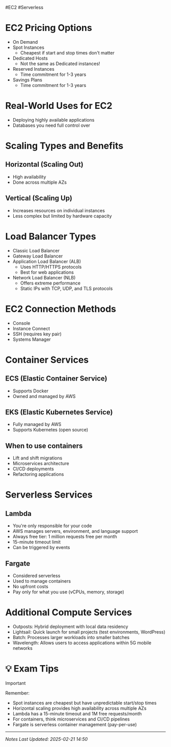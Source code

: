 #EC2 #Serverless 
#  EC2 Pricing Options
- On Demand
- Spot Instances
	- Cheapest if start and stop times don't matter
- Dedicated Hosts
	- Not the same as Dedicated instances!
- Reserved Instances
	- Time commitment for 1-3 years
- Savings Plans
	- Time commitment for 1-3 years
# Real-World Uses for EC2
- Deploying highly available applications
- Databases you need full control over
# Scaling Types and Benefits
## Horizontal (Scaling Out)
- High availability
- Done across multiple AZs
## Vertical (Scaling Up)
- Increases resources on individual instances
- Less complex but limited by hardware capacity
# Load Balancer Types
- Classic Load Balancer
- Gateway Load Balancer
- Application Load Balancer (ALB)
  - Uses HTTP/HTTPS protocols
  - Best for web applications
- Network Load Balancer (NLB)
  - Offers extreme performance
  - Static IPs with TCP, UDP, and TLS protocols
# EC2 Connection Methods
- Console
- Instance Connect
- SSH (requires key pair)
- Systems Manager
# Container Services
## ECS (Elastic Container Service)
- Supports Docker
- Owned and managed by AWS
## EKS (Elastic Kubernetes Service)
- Fully managed by AWS
- Supports Kubernetes (open source)
## When to use containers
- Lift and shift migrations
- Microservices architecture
- CI/CD deployments
- Refactoring applications
#  Serverless Services
## Lambda
- You're only responsible for your code
- AWS manages servers, environment, and language support
- Always free tier: 1 million requests free per month
- 15-minute timeout limit
- Can be triggered by events
## Fargate
- Considered serverless
- Used to manage containers
- No upfront costs
- Pay only for what you use (vCPUs, memory, storage)
# Additional Compute Services
- Outposts: Hybrid deployment with local data residency
- Lightsail: Quick launch for small projects (test environments, WordPress)
- Batch: Processes larger workloads into smaller batches
- Wavelength: Allows users to access applications within 5G mobile networks
# 💡 Exam Tips
> [!important]
> Remember:
> - Spot instances are cheapest but have unpredictable start/stop times
> - Horizontal scaling provides high availability across multiple AZs
> - Lambda has a 15-minute timeout and 1M free requests/month
> - For containers, think microservices and CI/CD pipelines
> - Fargate is serverless container management (pay-per-use)

---
*Notes Last Updated:  2025-02-21 14:50*